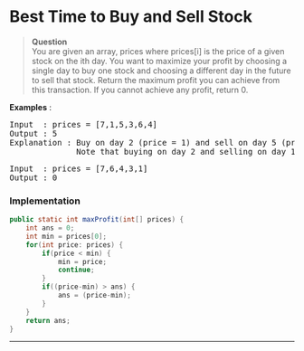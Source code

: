 # Best Time to Buy and Sell Stock
> **Question**    
> You are given an array, prices where prices[i] is the price of a given stock on the ith day.
> You want to maximize your profit by choosing a single day to buy one stock and choosing a different day in the future to sell that stock.
> Return the maximum profit you can achieve from this transaction. If you cannot achieve any profit, return 0. 

**Examples** : 
<pre>
Input  : prices = [7,1,5,3,6,4]
Output : 5
Explanation : Buy on day 2 (price = 1) and sell on day 5 (price = 6), profit = 6-1 = 5.
              Note that buying on day 2 and selling on day 1 is not allowed because you must buy before you sell.
</pre>
<pre>
Input  : prices = [7,6,4,3,1]
Output : 0
</pre>

### Implementation
```java
public static int maxProfit(int[] prices) {
    int ans = 0;
    int min = prices[0];
    for(int price: prices) {
        if(price < min) {
            min = price;
            continue;
        }
        if((price-min) > ans) {
            ans = (price-min);
        }
    }
    return ans;
}
```
---
